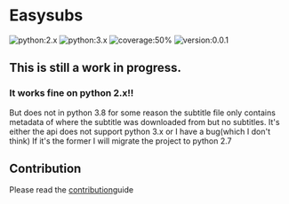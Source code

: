 # Easysubs
![python:2.x](https://img.shields.io/badge/python-2.x-blue)
![python:3.x](https://img.shields.io/badge/python-3.x-blue)
![coverage:50%](https://img.shields.io/badge/coverage-76%25-yellowgreen)
![version:0.0.1](https://img.shields.io/badge/version-1.0.0-black)

## This is still a work in progress. 

### It works fine on python 2.x!!

But does not in python 3.8 for some reason the subtitle file only contains metadata of where the subtitle was downloaded from but no subtitles.
It's either the api does not support python 3.x or I have a bug(which I don't think)
If it's the former I will migrate the project to python 2.7

## Contribution

Please read the [contribution](https://github.com/leonkoech/Easysubs/blob/master/contributions.md)guide
